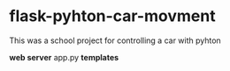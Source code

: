 # flask-pyhton-car-movment
This was a school project for controlling a car with pyhton

**web server**
          app.py
          **templates**
